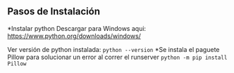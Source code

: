 ## Pasos de Instalación

*Instalar python 
Descargar para Windows aqui: https://www.python.org/downloads/windows/

Ver versión de python instalada:
``
python --version
``
*Se instala el paguete Pillow para solucionar un error al correr el runserver
``
python -m pip install Pillow
``
